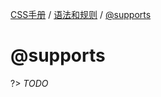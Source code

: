 [CSS手册](/css-handbook/) / [语法和规则](/css-handbook/rules/) / [@supports](/css-handbook/rules/supports)

# @supports

?> _TODO_
